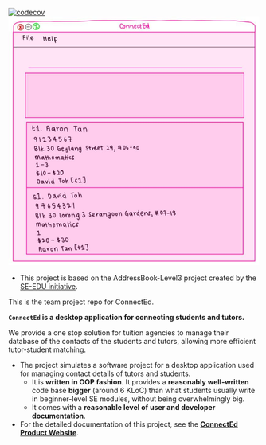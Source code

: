 [![codecov](https://codecov.io/gh/AY2526S1-CS2103T-F08b-3/tp/graph/badge.svg?token=ZHVF07EMGS)](https://codecov.io/gh/AY2526S1-CS2103T-F08b-3/tp)
![Ui](docs/images/Ui.png)
* This project is based on the AddressBook-Level3 project created by the [SE-EDU initiative](https://se-education.org).

This is the team project repo for ConnectEd.

**`ConnectEd` is a desktop application for connecting students and tutors.**

We provide a one stop solution for tuition agencies to manage their database of the contacts of the students and tutors, allowing more efficient tutor-student matching.


* The project simulates a software project for a desktop application used for managing contact details of tutors and students.
  * It is **written in OOP fashion**. It provides a **reasonably well-written** code base **bigger** (around 6 KLoC) than what students usually write in beginner-level SE modules, without being overwhelmingly big.
  * It comes with a **reasonable level of user and developer documentation**.
* For the detailed documentation of this project, see the **[ConnectEd Product Website](https://ay2526s1-cs2103t-f08b-3.github.io/tp/)**.

